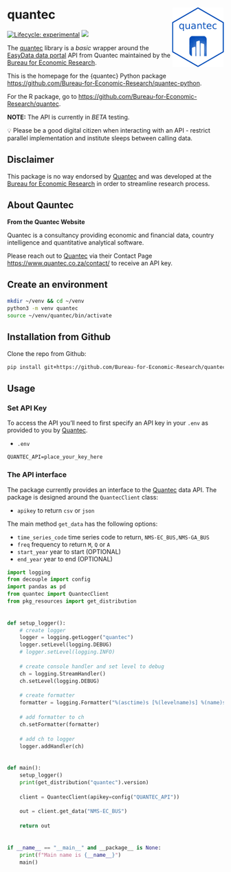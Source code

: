 
# quantec <img src="man/figures/logo.png" align="right" alt="" width="120" />

[<img
src="https://img.shields.io/badge/lifecycle-experimental-orange.svg"
class="quarto-discovered-preview-image" alt="Lifecycle: experimental" />](https://www.tidyverse.org/lifecycle/#experimental)
[![](https://img.shields.io/github/last-commit/Bureau-for-Economic-Research/quantec.svg)](https://github.com/Bureau-for-Economic-Research/quantec-python/commits/develop)

The
[quantec](https://github.com/Bureau-for-Economic-Research/quantec-python)
library is a *basic* wrapper around the [EasyData data
portal](https://www.easydata.co.za/) API from Quantec maintained by the
[Bureau for Economic Research](https://www.ber.ac.za/home/).

This is the homepage for the {quantec} Python package
<https://github.com/Bureau-for-Economic-Research/quantec-python>.

For the R package, go to
<https://github.com/Bureau-for-Economic-Research/quantec>.

**NOTE:** The API is currently in *BETA* testing.

💡 Please be a good digital citizen when interacting with an API -
restrict parallel implementation and institute sleeps between calling
data.

## Disclaimer

This package is no way endorsed by
[Quantec](https://www.easydata.co.za/) and was developed at the [Bureau
for Economic Research](https://www.ber.ac.za/home/) in order to
streamline research process.

## About Qauntec

**From the Quantec Website**

Quantec is a consultancy providing economic and financial data, country
intelligence and quantitative analytical software.

Please reach out to [Quantec](https://www.easydata.co.za/) via their
Contact Page <https://www.quantec.co.za/contact/> to receive an API key.

## Create an environment

``` bash
mkdir ~/venv && cd ~/venv
python3 -m venv quantec
source ~/venv/quantec/bin/activate
```

## Installation from Github

Clone the repo from Github:

``` bash
pip install git+https://github.com/Bureau-for-Economic-Research/quantec-python
```

## Usage

### Set API Key

To access the API you’ll need to first specify an API key in your `.env`
as provided to you by [Quantec](https://www.easydata.co.za/).

- `.env`

``` txt
QUANTEC_API=place_your_key_here
```

### The API interface

The package currently provides an interface to the
[Quantec](https://www.easydata.co.za/) data API. The package is designed
around the `QuantecClient` class:

- `apikey` to return `csv` or `json`

The main method `get_data` has the following options:

- `time_series_code` time series code to return, `NMS-EC_BUS,NMS-GA_BUS`
- `freq` frequency to return `M`, `Q` or `A`
- `start_year` year to start (OPTIONAL)
- `end_year` year to end (OPTIONAL)

``` python
import logging
from decouple import config
import pandas as pd
from quantec import QuantecClient
from pkg_resources import get_distribution


def setup_logger():
    # create logger
    logger = logging.getLogger("quantec")
    logger.setLevel(logging.DEBUG)
    # logger.setLevel(logging.INFO)

    # create console handler and set level to debug
    ch = logging.StreamHandler()
    ch.setLevel(logging.DEBUG)

    # create formatter
    formatter = logging.Formatter("%(asctime)s [%(levelname)s] %(name)s: %(message)s")

    # add formatter to ch
    ch.setFormatter(formatter)

    # add ch to logger
    logger.addHandler(ch)


def main():
    setup_logger()
    print(get_distribution("quantec").version)

    client = QuantecClient(apikey=config("QUANTEC_API"))

    out = client.get_data("NMS-EC_BUS")

    return out


if __name__ == "__main__" and __package__ is None:
    print(f"Main name is {__name__}")
    main()
```
